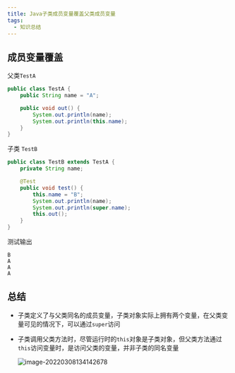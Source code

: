 ```yaml
---
title: Java子类成员变量覆盖父类成员变量
tags: 
  - 知识总结
---
```


## 成员变量覆盖

<!--more-->

父类`TestA`

```java
public class TestA {
    public String name = "A";

    public void out() {
        System.out.println(name);
        System.out.println(this.name);
    }
}
```

子类 `TestB`

```java
public class TestB extends TestA {
    private String name;

    @Test
    public void test() {
        this.name = "B";
        System.out.println(name);
        System.out.println(super.name);
        this.out();
    }
}
```

测试输出

```
B
A
A
A
```

## 总结

* 子类定义了与父类同名的成员变量，子类对象实际上拥有两个变量，在父类变量可见的情况下，可以通过`super`访问

* 子类调用父类方法时，尽管运行时的`this`对象是子类对象，但父类方法通过`this`访问变量时，是访问父类的变量，并非子类的同名变量

  ![image-20220308134142678](https://oliver-blog.oss-cn-shenzhen.aliyuncs.com/202203081341613.png)

